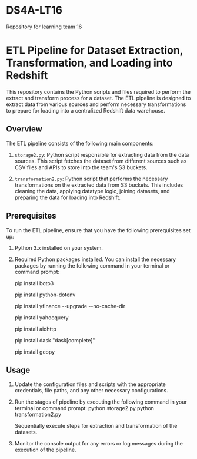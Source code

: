 # DS4A-LT16
Repository for learning team 16
# ETL Pipeline for Dataset Extraction, Transformation, and Loading into Redshift

This repository contains the Python scripts and files required to perform the extract and transform process for a dataset. 
The ETL pipeline is designed to extract data from various sources and perform necessary transformations to prepare for loading into a centralized Redshift data warehouse.

## Overview

The ETL pipeline consists of the following main components:

1. `storage2.py`: Python script responsible for extracting data from the data sources. This script fetches the dataset from different sources such as CSV files and APIs to store into the team's S3 buckets.

2. `transformation2.py`: Python script that performs the necessary transformations on the extracted data from S3 buckets. This includes cleaning the data, applying datatype logic, joining datasets, and preparing the data for loading into Redshift.

## Prerequisites

To run the ETL pipeline, ensure that you have the following prerequisites set up:

1. Python 3.x installed on your system.

2. Required Python packages installed. You can install the necessary packages by running the following command in your terminal or command prompt:

      pip install boto3
   
      pip install python-dotenv
   
      pip install yfinance --upgrade --no-cache-dir
   
      pip install yahooquery
   
      pip install aiohttp
   
      pip install dask "dask[complete]"
   
      pip install geopy

## Usage

1. Update the configuration files and scripts with the appropriate credentials, file paths, and any other necessary configurations.

2. Run the stages of pipeline by executing the following command in your terminal or command prompt:
       python storage2.py
       python transformation2.py
   
   Sequentially execute steps for extraction and transformation of the datasets. 
4. Monitor the console output for any errors or log messages during the execution of the pipeline.
